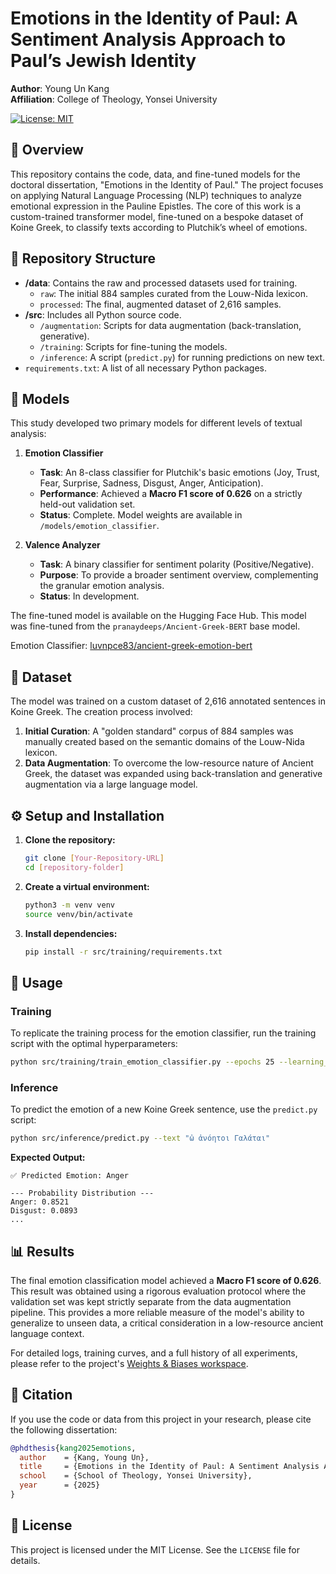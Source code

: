 # Emotions in the Identity of Paul: A Sentiment Analysis Approach to Paul’s Jewish Identity

**Author**: Young Un Kang  
**Affiliation**: College of Theology, Yonsei University

[![License: MIT](https://img.shields.io/badge/License-MIT-yellow.svg)](https://opensource.org/licenses/MIT)

## 📖 Overview

This repository contains the code, data, and fine-tuned models for the doctoral dissertation, "Emotions in the Identity of Paul." The project focuses on applying Natural Language Processing (NLP) techniques to analyze emotional expression in the Pauline Epistles. The core of this work is a custom-trained transformer model, fine-tuned on a bespoke dataset of Koine Greek, to classify texts according to Plutchik’s wheel of emotions.

## 📂 Repository Structure

-   **/data**: Contains the raw and processed datasets used for training.
    -   `raw`: The initial 884 samples curated from the Louw-Nida lexicon.
    -   `processed`: The final, augmented dataset of 2,616 samples.
-   **/src**: Includes all Python source code.
    -   `/augmentation`: Scripts for data augmentation (back-translation, generative).
    -   `/training`: Scripts for fine-tuning the models.
    -   `/inference`: A script (`predict.py`) for running predictions on new text.
-   `requirements.txt`: A list of all necessary Python packages.

## 🤖 Models

This study developed two primary models for different levels of textual analysis:

1.  **Emotion Classifier**
    -   **Task**: An 8-class classifier for Plutchik's basic emotions (Joy, Trust, Fear, Surprise, Sadness, Disgust, Anger, Anticipation).
    -   **Performance**: Achieved a **Macro F1 score of 0.626** on a strictly held-out validation set.
    -   **Status**: Complete. Model weights are available in `/models/emotion_classifier`.

2.  **Valence Analyzer**
    -   **Task**: A binary classifier for sentiment polarity (Positive/Negative).
    -   **Purpose**: To provide a broader sentiment overview, complementing the granular emotion analysis.
    -   **Status**: In development.

The fine-tuned model is available on the Hugging Face Hub. This model was fine-tuned from the `pranaydeeps/Ancient-Greek-BERT` base model.

Emotion Classifier: [luvnpce83/ancient-greek-emotion-bert](https://huggingface.co/luvnpce83/ancient-greek-emotion-bert)

## 💾 Dataset

The model was trained on a custom dataset of 2,616 annotated sentences in Koine Greek. The creation process involved:
1.  **Initial Curation**: A "golden standard" corpus of 884 samples was manually created based on the semantic domains of the Louw-Nida lexicon.
2.  **Data Augmentation**: To overcome the low-resource nature of Ancient Greek, the dataset was expanded using back-translation and generative augmentation via a large language model.

## ⚙️ Setup and Installation

1.  **Clone the repository:**
    ```bash
    git clone [Your-Repository-URL]
    cd [repository-folder]
    ```

2.  **Create a virtual environment:**
    ```bash
    python3 -m venv venv
    source venv/bin/activate
    ```

3.  **Install dependencies:**
    ```bash
    pip install -r src/training/requirements.txt
    ```

## 🚀 Usage

### Training

To replicate the training process for the emotion classifier, run the training script with the optimal hyperparameters:

```bash
python src/training/train_emotion_classifier.py --epochs 25 --learning_rate 5e-5
```

### Inference

To predict the emotion of a new Koine Greek sentence, use the `predict.py` script:

```bash
python src/inference/predict.py --text "ὦ ἀνόητοι Γαλάται"
```
**Expected Output:**
```
✅ Predicted Emotion: Anger

--- Probability Distribution ---
Anger: 0.8521
Disgust: 0.0893
...
```

## 📊 Results

The final emotion classification model achieved a **Macro F1 score of 0.626**. This result was obtained using a rigorous evaluation protocol where the validation set was kept strictly separate from the data augmentation pipeline. This provides a more reliable measure of the model's ability to generalize to unseen data, a critical consideration in a low-resource ancient language context.

For detailed logs, training curves, and a full history of all experiments, please refer to the project's [Weights & Biases workspace](https://wandb.ai/luvnpce-yonsei-university/huggingface/workspace?nw=nwuserluvnpce).

## 📄 Citation

If you use the code or data from this project in your research, please cite the following dissertation:

```bibtex
@phdthesis{kang2025emotions,
  author    = {Kang, Young Un},
  title     = {Emotions in the Identity of Paul: A Sentiment Analysis Approach to Paul’s Jewish Identity},
  school    = {School of Theology, Yonsei University},
  year      = {2025}
}
```

## 📜 License

This project is licensed under the MIT License. See the `LICENSE` file for details.
